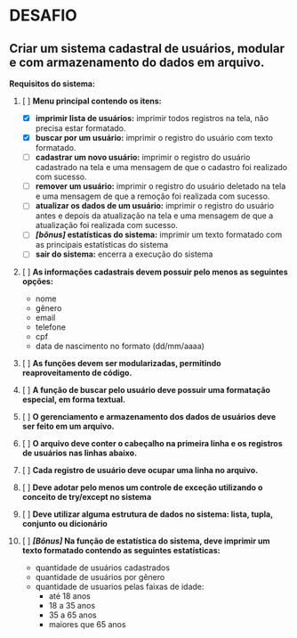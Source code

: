 # DESAFIO

## Criar um sistema cadastral de usuários, modular e com armazenamento do dados em arquivo.
**Requisitos do sistema:**

  1. [ ] **Menu principal contendo os itens:**
     * [x] **imprimir lista de usuários:** imprimir todos registros na tela, não precisa estar formatado.
     * [x] **buscar por um usuário:** imprimir o registro do usuário com texto formatado.
     * [ ] **cadastrar um novo usuário:** imprimir o registro do usuário cadastrado na tela e uma mensagem de que o cadastro foi realizado com sucesso.
     * [ ] **remover um usuário:** imprimir o registro do usuário deletado na tela e uma mensagem de que a remoção foi realizada com sucesso.
     * [ ] **atualizar os dados de um usuário:** imprimir o registro do usuário antes e depois da atualização na tela e uma mensagem de que a atualização foi realizada com sucesso.
     * [ ] ***[bônus]* estatísticas do sistema:** imprimir um texto formatado com as principais estatísticas do sistema
     * [ ] **sair do sistema:** encerra a execução do sistema

  2. [ ] **As informações cadastrais devem possuir pelo menos as seguintes opções:**
     * nome
     * gênero
     * email
     * telefone
     * cpf
     * data de nascimento no formato (dd/mm/aaaa)
  
  3. [ ] **As funções devem ser modularizadas, permitindo reaproveitamento de código.**

  4. [ ] **A função de buscar pelo usuário deve possuir uma formatação especial, em forma textual.**

  5. [ ] **O gerenciamento e armazenamento dos dados de usuários deve ser feito em um arquivo.**

  6. [ ] **O arquivo deve conter o cabeçalho na primeira linha e os registros de usuários nas linhas abaixo.**

  7. [ ] **Cada registro de usuário deve ocupar uma linha no arquivo.**

  8. [ ] **Deve adotar pelo menos um controle de exceção utilizando o conceito de try/except no sistema**

  9. [ ] **Deve utilizar alguma estrutura de dados no sistema: lista, tupla, conjunto ou dicionário**

  10. [ ] ***[Bônus]* Na função de estatística do sistema, deve imprimir um texto formatado contendo
  as seguintes estatísticas:**
      * quantidade de usuários cadastrados
      * quantidade de usuários por gênero
      * quantidade de usuarios pelas faixas de idade:
        * até 18 anos
        * 18 a 35 anos
        * 35 a 65 anos
        * maiores que 65 anos
